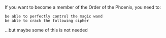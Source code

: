 If you want to become a member of the Order of the Phoenix, you need to:

    be able to perfectly control the magic wand
    be able to crack the following cipher

...but maybe some of this is not needed 
